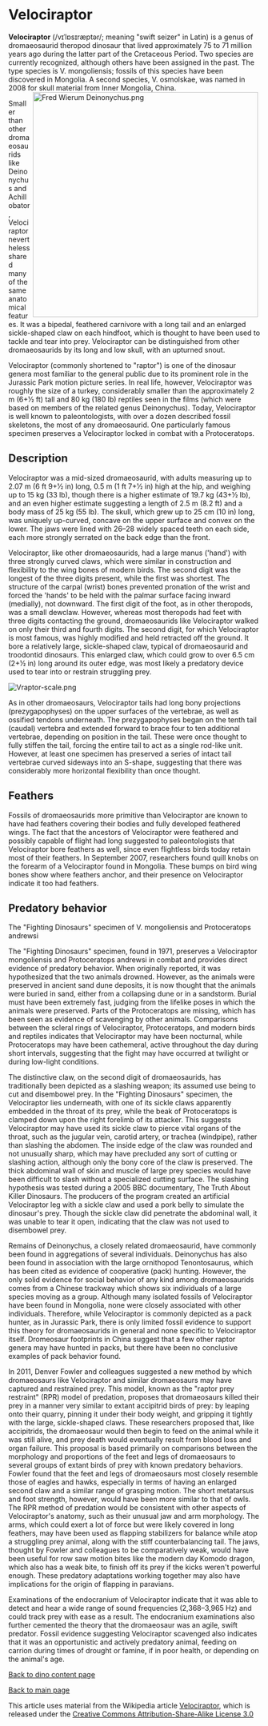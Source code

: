 # Velociraptor

**Velociraptor** (/vɪˈlɒsɪræptər/; meaning "swift seizer" in Latin) is a genus of dromaeosaurid theropod dinosaur that lived approximately 75 to 71 million years ago during the latter part of the Cretaceous Period. Two species are currently recognized, although others have been assigned in the past. The type species is V. mongoliensis; fossils of this species have been discovered in Mongolia. A second species, V. osmolskae, was named in 2008 for skull material from Inner Mongolia, China.
<img align="right" src="https://upload.wikimedia.org/wikipedia/commons/thumb/0/0f/Fred_Wierum_Deinonychus.png/1200px-Fred_Wierum_Deinonychus.png" alt="Fred Wierum Deinonychus.png" width="450" hspace="5">

Smaller than other dromaeosaurids like Deinonychus and Achillobator, Velociraptor nevertheless shared many of the same anatomical features. It was a bipedal, feathered carnivore with a long tail and an enlarged sickle-shaped claw on each hindfoot, which is thought to have been used to tackle and tear into prey. Velociraptor can be distinguished from other dromaeosaurids by its long and low skull, with an upturned snout.

Velociraptor (commonly shortened to "raptor") is one of the dinosaur genera most familiar to the general public due to its prominent role in the Jurassic Park motion picture series. In real life, however, Velociraptor was roughly the size of a turkey, considerably smaller than the approximately 2 m (6+1⁄2 ft) tall and 80 kg (180 lb) reptiles seen in the films (which were based on members of the related genus Deinonychus). Today, Velociraptor is well known to paleontologists, with over a dozen described fossil skeletons, the most of any dromaeosaurid. One particularly famous specimen preserves a Velociraptor locked in combat with a Protoceratops. 


## Description

Velociraptor was a mid-sized dromaeosaurid, with adults measuring up to 2.07 m (6 ft 9+1⁄2 in) long, 0.5 m (1 ft 7+1⁄2 in) high at the hip, and weighing up to 15 kg (33 lb), though there is a higher estimate of 19.7 kg (43+1⁄2 lb), and an even higher estimate suggesting a length of 2.5 m (8.2 ft) and a body mass of 25 kg (55 lb). The skull, which grew up to 25 cm (10 in) long, was uniquely up-curved, concave on the upper surface and convex on the lower. The jaws were lined with 26–28 widely spaced teeth on each side, each more strongly serrated on the back edge than the front.

Velociraptor, like other dromaeosaurids, had a large manus ('hand') with three strongly curved claws, which were similar in construction and flexibility to the wing bones of modern birds. The second digit was the longest of the three digits present, while the first was shortest. The structure of the carpal (wrist) bones prevented pronation of the wrist and forced the 'hands' to be held with the palmar surface facing inward (medially), not downward. The first digit of the foot, as in other theropods, was a small dewclaw. However, whereas most theropods had feet with three digits contacting the ground, dromaeosaurids like Velociraptor walked on only their third and fourth digits. The second digit, for which Velociraptor is most famous, was highly modified and held retracted off the ground. It bore a relatively large, sickle-shaped claw, typical of dromaeosaurid and troodontid dinosaurs. This enlarged claw, which could grow to over 6.5 cm (2+1⁄2 in) long around its outer edge, was most likely a predatory device used to tear into or restrain struggling prey.

<img src="https://upload.wikimedia.org/wikipedia/commons/a/a6/Vraptor-scale.png" alt="Vraptor-scale.png">

As in other dromaeosaurs, Velociraptor tails had long bony projections (prezygapophyses) on the upper surfaces of the vertebrae, as well as ossified tendons underneath. The prezygapophyses began on the tenth tail (caudal) vertebra and extended forward to brace four to ten additional vertebrae, depending on position in the tail. These were once thought to fully stiffen the tail, forcing the entire tail to act as a single rod-like unit. However, at least one specimen has preserved a series of intact tail vertebrae curved sideways into an S-shape, suggesting that there was considerably more horizontal flexibility than once thought. 
## Feathers

Fossils of dromaeosaurids more primitive than Velociraptor are known to have had feathers covering their bodies and fully developed feathered wings. The fact that the ancestors of Velociraptor were feathered and possibly capable of flight had long suggested to paleontologists that Velociraptor bore feathers as well, since even flightless birds today retain most of their feathers. In September 2007, researchers found quill knobs on the forearm of a Velociraptor found in Mongolia. These bumps on bird wing bones show where feathers anchor, and their presence on Velociraptor indicate it too had feathers. 

## Predatory behavior
The "Fighting Dinosaurs" specimen of V. mongoliensis and Protoceratops andrewsi

The "Fighting Dinosaurs" specimen, found in 1971, preserves a Velociraptor mongoliensis and Protoceratops andrewsi in combat and provides direct evidence of predatory behavior. When originally reported, it was hypothesized that the two animals drowned. However, as the animals were preserved in ancient sand dune deposits, it is now thought that the animals were buried in sand, either from a collapsing dune or in a sandstorm. Burial must have been extremely fast, judging from the lifelike poses in which the animals were preserved. Parts of the Protoceratops are missing, which has been seen as evidence of scavenging by other animals. Comparisons between the scleral rings of Velociraptor, Protoceratops, and modern birds and reptiles indicates that Velociraptor may have been nocturnal, while Protoceratops may have been cathemeral, active throughout the day during short intervals, suggesting that the fight may have occurred at twilight or during low-light conditions.

The distinctive claw, on the second digit of dromaeosaurids, has traditionally been depicted as a slashing weapon; its assumed use being to cut and disembowel prey. In the "Fighting Dinosaurs" specimen, the Velociraptor lies underneath, with one of its sickle claws apparently embedded in the throat of its prey, while the beak of Protoceratops is clamped down upon the right forelimb of its attacker. This suggests Velociraptor may have used its sickle claw to pierce vital organs of the throat, such as the jugular vein, carotid artery, or trachea (windpipe), rather than slashing the abdomen. The inside edge of the claw was rounded and not unusually sharp, which may have precluded any sort of cutting or slashing action, although only the bony core of the claw is preserved. The thick abdominal wall of skin and muscle of large prey species would have been difficult to slash without a specialized cutting surface. The slashing hypothesis was tested during a 2005 BBC documentary, The Truth About Killer Dinosaurs. The producers of the program created an artificial Velociraptor leg with a sickle claw and used a pork belly to simulate the dinosaur's prey. Though the sickle claw did penetrate the abdominal wall, it was unable to tear it open, indicating that the claw was not used to disembowel prey.


Remains of Deinonychus, a closely related dromaeosaurid, have commonly been found in aggregations of several individuals. Deinonychus has also been found in association with the large ornithopod Tenontosaurus, which has been cited as evidence of cooperative (pack) hunting. However, the only solid evidence for social behavior of any kind among dromaeosaurids comes from a Chinese trackway which shows six individuals of a large species moving as a group. Although many isolated fossils of Velociraptor have been found in Mongolia, none were closely associated with other individuals. Therefore, while Velociraptor is commonly depicted as a pack hunter, as in Jurassic Park, there is only limited fossil evidence to support this theory for dromaeosaurids in general and none specific to Velociraptor itself. Dromeosaur footprints in China suggest that a few other raptor genera may have hunted in packs, but there have been no conclusive examples of pack behavior found.


In 2011, Denver Fowler and colleagues suggested a new method by which dromaeosaurs like Velociraptor and similar dromaeosaurs may have captured and restrained prey. This model, known as the "raptor prey restraint" (RPR) model of predation, proposes that dromaeosaurs killed their prey in a manner very similar to extant accipitrid birds of prey: by leaping onto their quarry, pinning it under their body weight, and gripping it tightly with the large, sickle-shaped claws. These researchers proposed that, like accipitrids, the dromaeosaur would then begin to feed on the animal while it was still alive, and prey death would eventually result from blood loss and organ failure. This proposal is based primarily on comparisons between the morphology and proportions of the feet and legs of dromaeosaurs to several groups of extant birds of prey with known predatory behaviors. Fowler found that the feet and legs of dromaeosaurs most closely resemble those of eagles and hawks, especially in terms of having an enlarged second claw and a similar range of grasping motion. The short metatarsus and foot strength, however, would have been more similar to that of owls. The RPR method of predation would be consistent with other aspects of Velociraptor's anatomy, such as their unusual jaw and arm morphology. The arms, which could exert a lot of force but were likely covered in long feathers, may have been used as flapping stabilizers for balance while atop a struggling prey animal, along with the stiff counterbalancing tail. The jaws, thought by Fowler and colleagues to be comparatively weak, would have been useful for row saw motion bites like the modern day Komodo dragon, which also has a weak bite, to finish off its prey if the kicks weren't powerful enough. These predatory adaptations working together may also have implications for the origin of flapping in paravians.

Examinations of the endocranium of Velociraptor indicate that it was able to detect and hear a wide range of sound frequencies (2,368–3,965 Hz) and could track prey with ease as a result. The endocranium examinations also further cemented the theory that the dromaeosaur was an agile, swift predator. Fossil evidence suggesting Velociraptor scavenged also indicates that it was an opportunistic and actively predatory animal, feeding on carrion during times of drought or famine, if in poor health, or depending on the animal's age. 

[Back to dino content page](/../dinos.md)

[Back to main page](/../../index.md)


This article uses material from the Wikipedia article [Velociraptor](https://en.wikipedia.org/wiki/Velociraptor), which is released under the [Creative Commons Attribution-Share-Alike License 3.0](https://creativecommons.org/licenses/by-sa/3.0/")
